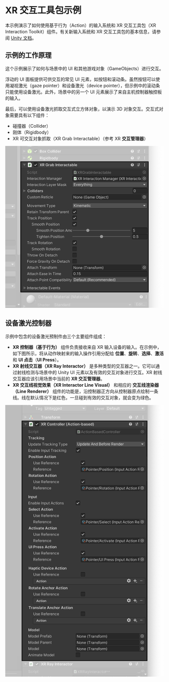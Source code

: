 # XR 交互工具包示例

本示例演示了如何使用基于行为（Action）的输入系统和 XR 交互工具包（XR Interaction Toolkit）组件。有关新输入系统和 XR 交互工具包的基本信息，请参阅 [Unity 文档](https://docs.unity3d.com/Packages/com.unity.xr.interaction.toolkit@1.0/manual/index.html)。

## 示例的工作原理

这个示例展示了如何与场景中的 UI 和其他游戏对象（GameObjects）进行交互。

浮动的 UI 面板提供可供交互的常见 UI 元素，如按钮和滚动条。虽然按钮可以使用凝视激光（gaze pointer）和设备激光（device pointer），但示例中的滚动条只能使用设备激光。此外，场景中的另一个 UI 元素展示了来自主机控制器触控板的输入。

最后，可以使用设备激光抓取交互式立方体对象，以演示 3D 对象交互。交互式对象需要具有以下组件：

- 碰撞器（Collider）
- 刚体（Rigidbody）
- XR 可交互对象抓取（XR Grab Interactable）（参考 XR **交互管理器**）

![1](./pic-XRITSample/1.png)

## 设备激光控制器

示例中包含的设备激光预制件由三个主要组件组成：

- **XR 控制器（基于行为）** 组件负责接收来自 XR 输入设备的输入。在示例中，如下图所示，将从动作映射来的输入操作引用分配给 **位置**、**旋转**、**选择**、**激活** 和 **UI 点击**（**UI Press**）。
- **XR 射线交互器（XR Ray Interactor）** 是多种类型的交互器之一。它可以通过射线检测与场景中的 Unity UI 元素以及有效的交互对象进行交互。XR 射线交互器应该引用场景中当前的 **XR 交互管理器**。
- **XR 交互线视觉效果（XR Interactor Line Visual）** 和相应的 **交互线渲染器（Line Renderer）** 组件的功能是，沿控制器正方向从控制器原点绘制一条线。线在默认情况下是红色，一旦碰到有效的交互对象，就会变为绿色。

![2](./pic-XRITSample/2.png)
